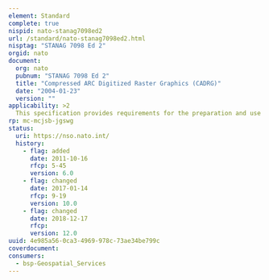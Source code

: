 ```yaml
---
element: Standard
complete: true
nispid: nato-stanag7098ed2
url: /standard/nato-stanag7098ed2.html
nisptag: "STANAG 7098 Ed 2"
orgid: nato
document:
  org: nato
  pubnum: "STANAG 7098 Ed 2"
  title: "Compressed ARC Digitized Raster Graphics (CADRG)"
  date: "2004-01-23"
  version: ""
applicability: >2
  This specification provides requirements for the preparation and use of the Raster Product Format(RPF) Compressed ARC Digitized Raster Graphics (CADRG) data. CADRG is a general purpose product, comprising computer-readable digital map and chart images. It supports various weapons, C3I theater battle management, mission planning, and digital moving map systems. CADRG data is derived directly from ADRG and other digital sources through downsampling, filtering, compression, and reformatting to the RPF standard. CADRG files are physically formatted within a National Imagery Transmission Format (NITF) message.
rp: mc-mcjsb-jgswg
status:
  uri: https://nso.nato.int/
  history: 
    - flag: added
      date: 2011-10-16
      rfcp: 5-45
      version: 6.0
    - flag: changed
      date: 2017-01-14
      rfcp: 9-19
      version: 10.0
    - flag: changed
      date: 2018-12-17
      rfcp: 
      version: 12.0
uuid: 4e985a56-0ca3-4969-978c-73ae34be799c
coverdocument:
consumers:
  - bsp-Geospatial_Services
---
```

